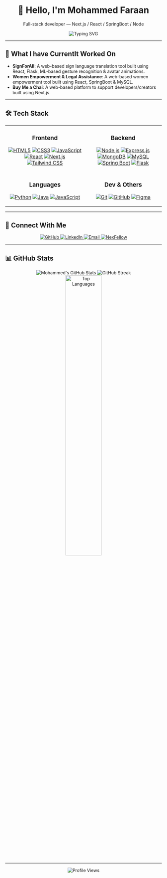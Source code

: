 <div align="center">
  <h1>👋 Hello, I'm <b>Mohammed Faraan</b></h1>
  <p align="center">Full-stack developer — Next.js / React / SpringBoot / Node</p>

  <img src="https://readme-typing-svg.herokuapp.com?font=Fira+Code&weight=500&size=24&pause=1000&color=00FF00&center=true&vCenter=true&width=600&height=50&lines=Building+scalable+apps;Learning+cutting-edge+tech;Sharing+my+journey" alt="Typing SVG"/>
</div>

---

## 🎯 What I have Currentlt Worked On

* **SignForAll**: A web-based sign language translation tool built using React, Flask, ML-based gesture recognition & avatar animations.
* **Women Empowerment & Legal Assistance**: A web-based women empowerment tool built using React, SpringBoot & MySQL.
* **Buy Me a Chai**: A web-based platform to support developers/creators built using Next.js.

---

## 🛠️ Tech Stack

<table>
  <tr>
    <td align="center" valign="top">
      <h3>Frontend</h3>
      <p>
        <a href="https://developer.mozilla.org/en-US/docs/Web/HTML" target="_blank"><img src="https://img.shields.io/badge/HTML5-E34F26?style=for-the-badge&logo=html5&logoColor=white" alt="HTML5"/></a>
        <a href="https://developer.mozilla.org/en-US/docs/Web/CSS" target="_blank"><img src="https://img.shields.io/badge/CSS3-1572B6?style=for-the-badge&logo=css3&logoColor=white" alt="CSS3"/></a>
        <a href="https://www.javascript.com/" target="_blank"><img src="https://img.shields.io/badge/JavaScript-F7DF1E?style=for-the-badge&logo=javascript&logoColor=black" alt="JavaScript"/></a>
        <a href="https://react.dev/" target="_blank"><img src="https://img.shields.io/badge/React-61DAFB?style=for-the-badge&logo=react&logoColor=black" alt="React"/></a>
        <a href="https://nextjs.org/" target="_blank"><img src="https://img.shields.io/badge/Next.js-000000?style=for-the-badge&logo=next.js&logoColor=white" alt="Next.js"/></a>
        <a href="https://tailwindcss.com/" target="_blank"><img src="https://img.shields.io/badge/Tailwind_CSS-06B6D4?style=for-the-badge&logo=tailwind-css&logoColor=white" alt="Tailwind CSS"/></a>
      </p>
    </td>
    <td align="center" valign="top">
      <h3>Backend</h3>
      <p>
        <a href="https://nodejs.org/" target="_blank"><img src="https://img.shields.io/badge/Node.js-339933?style=for-the-badge&logo=node.js&logoColor=white" alt="Node.js"/></a>
        <a href="https://expressjs.com/" target="_blank"><img src="https://img.shields.io/badge/Express.js-000000?style=for-the-badge&logo=express&logoColor=white" alt="Express.js"/></a>
        <a href="https://www.mongodb.com/" target="_blank"><img src="https://img.shields.io/badge/MongoDB-47A248?style=for-the-badge&logo=mongodb&logoColor=white" alt="MongoDB"/></a>
        <a href="https://www.mysql.com/" target="_blank"><img src="https://img.shields.io/badge/MySQL-4479A1?style=for-the-badge&logo=mysql&logoColor=white" alt="MySQL"/></a>
        <a href="https://spring.io/projects/spring-boot" target="_blank"><img src="https://img.shields.io/badge/Spring%20Boot-6DB33F?style=for-the-badge&logo=spring-boot&logoColor=white" alt="Spring Boot"/></a>
        <a href="https://flask.palletsprojects.com/" target="_blank"><img src="https://img.shields.io/badge/Flask-000000?style=for-the-badge&logo=flask&logoColor=white" alt="Flask"/></a>
      </p>
    </td>
  </tr>
  <tr>
    <td align="center" valign="top">
      <h3>Languages</h3>
      <p>
        <a href="https://www.python.org/" target="_blank"><img src="https://img.shields.io/badge/Python-3776AB?style=for-the-badge&logo=python&logoColor=white" alt="Python"/></a>
        <a href="https://www.java.com/" target="_blank"><img src="https://img.shields.io/badge/Java-007396?style=for-the-badge&logo=java&logoColor=white" alt="Java"/></a>
        <a href="https://www.javascript.com/" target="_blank"><img src="https://img.shields.io/badge/JavaScript-F7DF1E?style=for-the-badge&logo=javascript&logoColor=black" alt="JavaScript"/></a>
      </p>
    </td>
    <td align="center" valign="top">
      <h3>Dev & Others</h3>
      <p>
        <a href="https://git-scm.com/" target="_blank"><img src="https://img.shields.io/badge/Git-F05032?style=for-the-badge&logo=git&logoColor=white" alt="Git"/></a>
        <a href="https://github.com/" target="_blank"><img src="https://img.shields.io/badge/GitHub-181717?style=for-the-badge&logo=github&logoColor=white" alt="GitHub"/></a>
        <a href="https://www.figma.com/" target="_blank"><img src="https://img.shields.io/badge/Figma-F24E1E?style=for-the-badge&logo=figma&logoColor=white" alt="Figma"/></a>
      </p>
    </td>
  </tr>
</table>

---

## 🔗 Connect With Me

<div align="center">
  <a href="https://github.com/MohammedFaraan" target="_blank">
    <img src="https://img.shields.io/badge/GitHub-181717?style=for-the-badge&logo=github" alt="GitHub"/>
  </a>
  <a href="https://linkedin.com/in/mohammed-faraan-653b822b8" target="_blank">
    <img src="https://img.shields.io/badge/LinkedIn-0077B5?style=for-the-badge&logo=linkedin" alt="LinkedIn"/>
  </a>
  <a href="mailto:mohammedfaraan20062006@gmail.com" target="_blank">
    <img src="https://img.shields.io/badge/Email-D14836?style=for-the-badge&logo=gmail&logoColor=white" alt="Email"/>
  </a>
  <a href="https://nexfellow.com/user/MohammedFaraan" target="_blank">
    <img src="https://img.shields.io/badge/NexFellow-00C2CB?style=for-the-badge&logo=https://raw.githubusercontent.com/YourUser/YourRepo/main/assets/nexfellow-logo.png" alt="NexFellow"/>
  </a>
</div>

---

## 📊 GitHub Stats

<div align="center">
  <!-- GitHub summary -->
  <img src="https://github-readme-stats.vercel.app/api?username=MohammedFaraan&show_icons=true&theme=radical&count_private=true" alt="Mohammed's GitHub Stats"/>
  <!-- Streak: use the Vercel-hosted endpoint for reliability -->
  <img alt="GitHub Streak" src="https://github-readme-streak-stats-eight.vercel.app/?user=MohammedFaraan&theme=radical" />
</div>
<div align="center">
  <!-- Top languages -->
  <img src="https://github-readme-stats.vercel.app/api/top-langs/?username=MohammedFaraan&layout=compact&theme=radical&langs_count=8" alt="Top Languages" width="48%"/>
</div>

---

<div align="center">
  <img src="https://komarev.com/ghpvc/?username=MohammedFaraan&style=flat-square&color=brightgreen" alt="Profile Views" />
</div>
